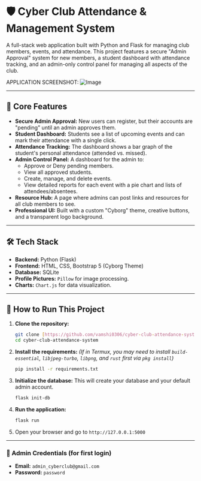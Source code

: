 # 🛡️ Cyber Club Attendance & Management System

A full-stack web application built with Python and Flask for managing club members, events, and attendance. This project features a secure "Admin Approval" system for new members, a student dashboard with attendance tracking, and an admin-only control panel for managing all aspects of the club.



APPLICATION SCREENSHOT:
![Image](https://github.com/user-attachments/assets/e6f0ee5c-92aa-4e82-92d1-ab3a4cebecdb)

---

## 🚀 Core Features

* **Secure Admin Approval:** New users can register, but their accounts are "pending" until an admin approves them.
* **Student Dashboard:** Students see a list of upcoming events and can mark their attendance with a single click.
* **Attendance Tracking:** The dashboard shows a bar graph of the student's personal attendance (attended vs. missed).
* **Admin Control Panel:** A dashboard for the admin to:
    * Approve or Deny pending members.
    * View all approved students.
    * Create, manage, and delete events.
    * View detailed reports for each event with a pie chart and lists of attendees/absentees.
* **Resource Hub:** A page where admins can post links and resources for all club members to see.
* **Professional UI:** Built with a custom "Cyborg" theme, creative buttons, and a transparent logo background.

---

## 🛠️ Tech Stack

* **Backend:** Python (Flask)
* **Frontend:** HTML, CSS, Bootstrap 5 (Cyborg Theme)
* **Database:** SQLite
* **Profile Pictures:** `Pillow` for image processing.
* **Charts:** `Chart.js` for data visualization.

---

## 🔧 How to Run This Project

1.  **Clone the repository:**
    ```bash
    git clone [https://github.com/vamshi0306/cyber-club-attendance-system.git](https://github.com/vamshi0306/cyber-club-attendance-system.git)
    cd cyber-club-attendance-system
    ```

2.  **Install the requirements:**
    *(If in Termux, you may need to install `build-essential`, `libjpeg-turbo`, `libpng`, and `rust` first via `pkg install`)*
    ```bash
    pip install -r requirements.txt
    ```

3.  **Initialize the database:**
    This will create your database and your default admin account.
    ```bash
    flask init-db
    ```

4.  **Run the application:**
    ```bash
    flask run
    ```

5.  Open your browser and go to `http://127.0.0.1:5000`

---

### 🔑 Admin Credentials (for first login)

* **Email:** `admin_cyberclub@gmail.com`
* **Password:** `password`
